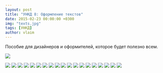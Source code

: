 ```yaml
---
layout: post
title: "УНКД 8: Оформление текстов"
date: 2015-02-23 00:00:00 +0300
img: "texts.jpg"
tags: [УНКД]
author: vlaim
---
```


Пособие для дизайнеров и оформителей, которое будет полезно всем.

[![](/blog/assets/img/_ciHu1aT6WI.jpg)](/blog/assets/img/_ciHu1aT6WI.jpg)

[![](/blog/assets/img/vVcZcK-b55o.jpg)](/blog/assets/img/vVcZcK-b55o.jpg)
[![](/blog/assets/img/ppZh5UwbX7I.jpg)](/blog/assets/img/ppZh5UwbX7I.jpg)
[![](/blog/assets/img/0dR8XCU3wdY.jpg)](/blog/assets/img/0dR8XCU3wdY.jpg)
[![](/blog/assets/img/AnilTU6S6y4.jpg)](/blog/assets/img/AnilTU6S6y4.jpg)
[![](/blog/assets/img/AnilTU6S6y4.jpg)](/blog/assets/img/AnilTU6S6y4.jpg)
[![](/blog/assets/img/9UWkSH4Ia8Y.jpg)](/blog/assets/img/9UWkSH4Ia8Y.jpg)
[![](/blog/assets/img/XqB4dk-XWM4.jpg)](/blog/assets/img/XqB4dk-XWM4.jpg)
[![](/blog/assets/img/Z1ooLUjHyqM.jpg)](/blog/assets/img/Z1ooLUjHyqM.jpg)
[![](/blog/assets/img/FThdHoiqfcE.jpg)](/blog/assets/img/FThdHoiqfcE.jpg)
[![](/blog/assets/img/2RyBrcRoUww.jpg)](/blog/assets/img/2RyBrcRoUww.jpg)
[![](/blog/assets/img/CY-vp7teOPw.jpg)](/blog/assets/img/CY-vp7teOPw.jpg)
[![](/blog/assets/img/VsvSNiiZ7Mk.jpg)](/blog/assets/img/VsvSNiiZ7Mk.jpg)
[![](/blog/assets/img/neq1C_fxV_U.jpg)](/blog/assets/img/neq1C_fxV_U.jpg)
[![](/blog/assets/img/zTtxlWSDnCk.jpg)](/blog/assets/img/zTtxlWSDnCk.jpg)
[![](/blog/assets/img/eMXq4-FbeyU.jpg)](/blog/assets/img/eMXq4-FbeyU.jpg)
[![](/blog/assets/img/VR2W-a8qr08.jpg)](/blog/assets/img/VR2W-a8qr08.jpg)
[![](/blog/assets/img/OQs2Yu3fL_M.jpg)](/blog/assets/img/OQs2Yu3fL_M.jpg)
[![](/blog/assets/img/dPE4NM0oj0Y.jpg)](/blog/assets/img/dPE4NM0oj0Y.jpg)
[![](/blog/assets/img/2bsJAl4xcH0.jpg)](/blog/assets/img/2bsJAl4xcH0.jpg)